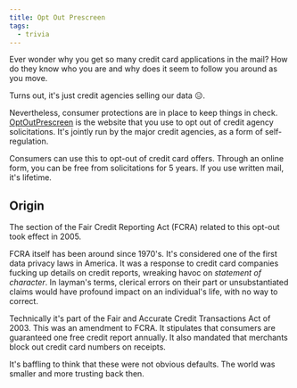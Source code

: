 ```yaml
---
title: Opt Out Prescreen
tags:
  - trivia
---
```


Ever wonder why you get so many credit card applications in the mail?
How do they know who you are and why does it seem to follow you around as you move.

Turns out, it's just credit agencies selling our data 😑.

Nevertheless, consumer protections are in place to keep things in check.
[OptOutPrescreen][wiki] is the website that you use to opt out of credit agency solicitations.
It's jointly run by the major credit agencies, as a form of self-regulation.

[wiki]: https://en.wikipedia.org/wiki/Optoutprescreen.com

Consumers can use this to opt-out of credit card offers.
Through an online form, you can be free from solicitations for 5 years.
If you use written mail, it's lifetime.

## Origin

The section of the Fair Credit Reporting Act (FCRA) related to this opt-out took effect in 2005.

FCRA itself has been around since 1970's.
It's considered one of the first data privacy laws in America.
It was a response to credit card companies fucking up details on credit reports, wreaking havoc on _statement of character_.
In layman's terms, clerical errors on their part or unsubstantiated claims would have profound impact on an individual's
life, with no way to correct.

Technically it's part of the Fair and Accurate Credit Transactions Act of 2003.
This was an amendment to FCRA.
It stipulates that consumers are guaranteed one free credit report annually.
It also mandated that merchants block out credit card numbers on receipts.

It's baffling to think that these were not obvious defaults.
The world was smaller and more trusting back then.
